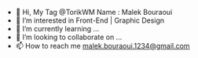 - 👋 Hi, My Tag @TorikWM  Name : Malek Bouraoui
- 👀 I’m interested in Front-End | Graphic Design
- 🌱 I’m currently learning ...
- 💞️ I’m looking to collaborate on ...
- 📫 How to reach me malek.bouraoui.1234@gmail.com
<!---
TorikWM/TorikWM is a ✨ special ✨ repository because its `README.md` (this file) appears on your GitHub profile.
You can click the Preview link to take a look at your changes.
--->
